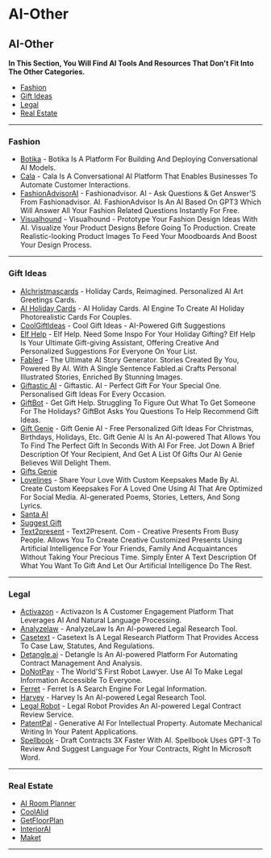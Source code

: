 # AI-Other

## AI-Other

**In This Section, You Will Find AI Tools And Resources That Don't Fit Into The Other Categories.**

* [Fashion](ai-other.md#Fashion)
* [Gift Ideas](<ai-other.md#Gift Ideas>)
* [Legal](ai-other.md#Legal)
* [Real Estate](<ai-other.md#Real Estate>)

***

### Fashion

* [Botika](https://botika.io/) - Botika Is A Platform For Building And Deploying Conversational AI Models.
* [Cala](https://ca.la/) - Cala Is A Conversational AI Platform That Enables Businesses To Automate Customer Interactions.
* [FashionAdvisorAI](http://www.fashionadvisorai.com) - Fashionadvisor. AI - Ask Questions & Get Answer'S From Fashionadvisor. AI. FashionAdvisor Is An AI Based On GPT3 Which Will Answer All Your Fashion Related Questions Instantly For Free.
* [Visualhound](http://visualhound.com) - Visualhound - Prototype Your Fashion Design Ideas With AI. Visualize Your Product Designs Before Going To Production. Create Realistic-looking Product Images To Feed Your Moodboards And Boost Your Design Process.

***

### Gift Ideas

* [AIchristmascards](http://aichristmascards.com) - Holiday Cards, Reimagined. Personalized AI Art Greetings Cards.
* [AI Holiday Cards](http://aiholiday.cards) - AI Holiday Cards. AI Engine To Create AI Holiday Photorealistic Cards For Couples.
* [CoolGiftIdeas](http://www.coolgiftideas.io) - Cool Gift Ideas - AI-Powered Gift Suggestions
* [Elf Help](http://www.elfhelp.ai) - Elf Help. Need Some Inspo For Your Holiday Gifting? Elf Help Is Your Ultimate Gift-giving Assistant, Offering Creative And Personalized Suggestions For Everyone On Your List.
* [Fabled](http://fabled.ai) - The Ultimate AI Story Generator. Stories Created By You, Powered By AI. With A Single Sentence Fabled.ai Crafts Personal Illustrated Stories, Enriched By Stunning Images.
* [Giftastic AI](http://giftastic.ai) - Giftastic. AI - Perfect Gift For Your Special One. Personalised Gift Ideas For Every Occasion.
* [GiftBot](http://www.getgift.help) - Get Gift Help. Struggling To Figure Out What To Get Someone For The Holidays? GiftBot Asks You Questions To Help Recommend Gift Ideas.
* [Gift Genie](http://www.giftgenie.ai) - Gift Genie AI - Free Personalized Gift Ideas For Christmas, Birthdays, Holidays, Etc. Gift Genie AI Is An AI-powered That Allows You To Find The Perfect Gift In Seconds With AI For Free. Jot Down A Brief Description Of Your Recipient, And Get A List Of Gifts Our AI Genie Believes Will Delight Them.
* [Gifts Genie](https://gen.gifts/)
* [Lovelines](http://lovelines.xyz) - Share Your Love With Custom Keepsakes Made By AI. Create Custom Keepsakes For A Loved One Using AI That Are Optimized For Social Media. AI-generated Poems, Stories, Letters, And Song Lyrics.
* [Santa AI](https://www.santa.artflow.ai/)
* [Suggest Gift](https://suggest.gift/)
* [Text2present](http://text2present.com) - Text2Present. Com - Creative Presents From Busy People. Allows You To Create Creative Customized Presents Using Artificial Intelligence For Your Friends, Family And Acquaintances Without Taking Your Precious Time. Simply Enter A Text Description Of What You Want To Gift And Let Our Artificial Intelligence Do The Rest.

***

### Legal

* [Activazon](https://activazon.com/) - Activazon Is A Customer Engagement Platform That Leverages AI And Natural Language Processing.
* [Analyzelaw](https://www.analyzelaw.com/) - AnalyzeLaw Is An AI-powered Legal Research Tool.
* [Casetext](https://casetext.com/) - Casetext Is A Legal Research Platform That Provides Access To Case Law, Statutes, And Regulations.
* [Detangle.ai](https://detangle.ai/) - Detangle Is An AI-powered Platform For Automating Contract Management And Analysis.
* [DoNotPay](https://donotpay.com/) - The World'S First Robot Lawyer. Use AI To Make Legal Information Accessible To Everyone.
* [Ferret](https://www.ferret.ai/) - Ferret Is A Search Engine For Legal Information.
* [Harvey](https://harvey.ai/) - Harvey Is An AI-powered Legal Research Tool.
* [Legal Robot](https://legalrobot.com/) - Legal Robot Provides An AI-powered Legal Contract Review Service.
* [PatentPal](http://patentpal.com) - Generative AI For Intellectual Property. Automate Mechanical Writing In Your Patent Applications.
* [Spellbook](https://www.spellbook.legal/) - Draft Contracts 3X Faster With AI. Spellbook Uses GPT-3 To Review And Suggest Language For Your Contracts, Right In Microsoft Word.

***

### Real Estate

* [AI Room Planner](https://airoomplanner.com/)
* [CoolAlid](https://coolaiid.com/)
* [GetFloorPlan](https://getfloorplan.com/)
* [InteriorAI](https://interiorai.com/)
* [Maket](https://www.maket.ai/)

***
